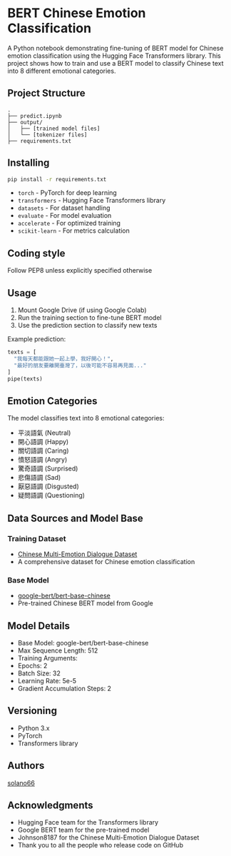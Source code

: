 # BERT Chinese Emotion Classification

A Python notebook demonstrating fine-tuning of BERT model for Chinese emotion classification using the Hugging Face Transformers library. This project shows how to train and use a BERT model to classify Chinese text into 8 different emotional categories.

## Project Structure
```
.
├── predict.ipynb
├── output/
│   ├── [trained model files]
│   └── [tokenizer files]
├── requirements.txt
```

## Installing
```bash
pip install -r requirements.txt
```
- `torch` - PyTorch for deep learning
- `transformers` - Hugging Face Transformers library
- `datasets` - For dataset handling
- `evaluate` - For model evaluation
- `accelerate` - For optimized training
- `scikit-learn` - For metrics calculation

## Coding style
Follow PEP8 unless explicitly specified otherwise

## Usage
1. Mount Google Drive (if using Google Colab)
2. Run the training section to fine-tune BERT model
3. Use the prediction section to classify new texts

Example prediction:
```python
texts = [
  "我每天都能跟她一起上學，我好開心！",
  "最好的朋友要離開臺灣了，以後可能不容易再見面..."
]
pipe(texts)
```

## Emotion Categories
The model classifies text into 8 emotional categories:
- 平淡語氣 (Neutral)
- 開心語調 (Happy)
- 關切語調 (Caring)
- 憤怒語調 (Angry)
- 驚奇語調 (Surprised)
- 悲傷語調 (Sad)
- 厭惡語調 (Disgusted)
- 疑問語調 (Questioning)

## Data Sources and Model Base
### Training Dataset
- [Chinese Multi-Emotion Dialogue Dataset](https://huggingface.co/datasets/Johnson8187/Chinese_Multi-Emotion_Dialogue_Dataset)
- A comprehensive dataset for Chinese emotion classification

### Base Model
- [google-bert/bert-base-chinese](https://huggingface.co/google-bert/bert-base-chinese)
- Pre-trained Chinese BERT model from Google

## Model Details
- Base Model: google-bert/bert-base-chinese
- Max Sequence Length: 512
- Training Arguments:
- Epochs: 2
- Batch Size: 32
- Learning Rate: 5e-5
- Gradient Accumulation Steps: 2

## Versioning
- Python 3.x
- PyTorch
- Transformers library

## Authors
[solano66](https://github.com/solano66)

## Acknowledgments
- Hugging Face team for the Transformers library
- Google BERT team for the pre-trained model
- Johnson8187 for the Chinese Multi-Emotion Dialogue Dataset
 - Thank you to all the people who release code on GitHub